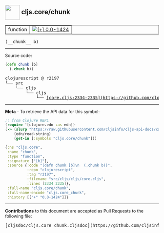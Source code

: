 ## <img width="48px" valign="middle" src="http://i.imgur.com/Hi20huC.png"> cljs.core/chunk

 <table border="1">
<tr>

<td>function</td>
<td><a href="https://github.com/cljsinfo/cljs-api-docs/tree/0.0-1424"><img valign="middle" alt="[+] 0.0-1424" src="https://img.shields.io/badge/+-0.0--1424-lightgrey.svg"></a> </td>
</tr>
</table>

 <samp>
(__chunk__ b)<br>
</samp>

---





Source code:

```clj
(defn chunk [b]
  (.chunk b))
```

 <pre>
clojurescript @ r2197
└── src
    └── cljs
        └── cljs
            └── <ins>[core.cljs:2334-2335](https://github.com/clojure/clojurescript/blob/r2197/src/cljs/cljs/core.cljs#L2334-L2335)</ins>
</pre>


---

__Meta__ - To retrieve the API data for this symbol:

```clj
;; from Clojure REPL
(require '[clojure.edn :as edn])
(-> (slurp "https://raw.githubusercontent.com/cljsinfo/cljs-api-docs/catalog/cljs-api.edn")
    (edn/read-string)
    (get-in [:symbols "cljs.core/chunk"]))
```

```clj
{:ns "cljs.core",
 :name "chunk",
 :type "function",
 :signature ["[b]"],
 :source {:code "(defn chunk [b]\n  (.chunk b))",
          :repo "clojurescript",
          :tag "r2197",
          :filename "src/cljs/cljs/core.cljs",
          :lines [2334 2335]},
 :full-name "cljs.core/chunk",
 :full-name-encode "cljs.core_chunk",
 :history [["+" "0.0-1424"]]}

```

---

__Contributions__ to this document are accepted as Pull Requests to the following file:

 <pre>
[cljsdoc/cljs.core_chunk.cljsdoc](https://github.com/cljsinfo/cljs-api-docs/blob/master/cljsdoc/cljs.core_chunk.cljsdoc)
</pre>

